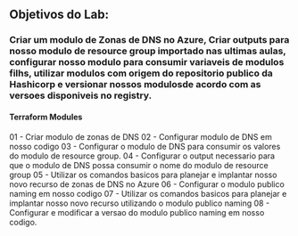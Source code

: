 ## Objetivos do Lab:

### Criar um modulo de Zonas de DNS no Azure, Criar outputs para nosso modulo de resource group importado nas ultimas aulas, configurar nosso modulo para consumir variaveis de modulos filhs, utilizar modulos com origem do repositorio publico da Hashicorp e versionar nossos modulosde acordo com as versoes disponiveis no registry.

#### Terraform Modules

01 - Criar modulo de zonas de DNS
02 - Configurar modulo de DNS em nosso codigo
03 - Configurar o modulo de DNS para consumir os valores do modulo de resource group.
04 - Configurar o output necessario para que o modulo de DNS possa consumir o nome do modulo de resource group
05 - Utilizar os comandos basicos para planejar e implantar nosso novo recurso de zonas de DNS no Azure
06 - Configurar o modulo publico naming em nosso codigo
07 - Utilizar os comandos basicos para planejar e implantar nosso novo recurso utilizando o modulo publico naming
08 - Configurar e modificar a versao do modulo publico naming em nosso codigo.
